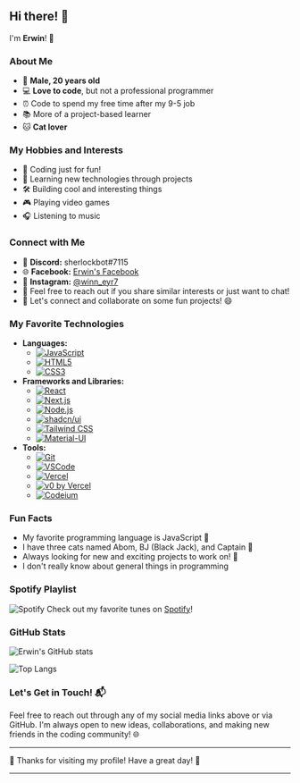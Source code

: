 ## Hi there! 👋

I'm **Erwin**! 🌟

### About Me

- 👦 **Male, 20 years old**
- 💻 **Love to code**, but not a professional programmer
- ⏰ Code to spend my free time after my 9-5 job
- 📚 More of a project-based learner
- 🐱 **Cat lover**

### My Hobbies and Interests

- 🌈 Coding just for fun!
- 📖 Learning new technologies through projects
- 🛠️ Building cool and interesting things
- 🎮 Playing video games
- 🎧 Listening to music

### Connect with Me

- 💬 **Discord:** sherlockbot#7115
- 🌐 **Facebook:** [Erwin's Facebook](https://www.facebook.com/ewingthesky)
- 📸 **Instagram:** [@winn_eyr7](https://www.instagram.com/winn_eyr7)
- 📧 Feel free to reach out if you share similar interests or just want to chat!
- 🤝 Let's connect and collaborate on some fun projects! 😄

### My Favorite Technologies

- **Languages:**
  - [![JavaScript](https://img.shields.io/badge/-JavaScript-F7DF1E?logo=javascript&logoColor=black)](https://developer.mozilla.org/en-US/docs/Web/JavaScript)
  - [![HTML5](https://img.shields.io/badge/-HTML5-E34F26?logo=html5&logoColor=white)](https://developer.mozilla.org/en-US/docs/Web/Guide/HTML/HTML5)
  - [![CSS3](https://img.shields.io/badge/-CSS3-1572B6?logo=css3&logoColor=white)](https://developer.mozilla.org/en-US/docs/Web/CSS)
- **Frameworks and Libraries:**
  - [![React](https://img.shields.io/badge/-React-61DAFB?logo=react&logoColor=black)](https://reactjs.org/)
  - [![Next.js](https://img.shields.io/badge/-Next.js-000000?logo=next.js&logoColor=white)](https://nextjs.org/)
  - [![Node.js](https://img.shields.io/badge/-Node.js-339933?logo=node.js&logoColor=white)](https://nodejs.org/)
  - [![shadcn/ui](https://img.shields.io/badge/-shadcn/ui-000000?logo=shadcn&logoColor=white)](https://shadcn.dev/)
  - [![Tailwind CSS](https://img.shields.io/badge/-Tailwind_CSS-38B2AC?logo=tailwind-css&logoColor=white)](https://tailwindcss.com/)
  - [![Material-UI](https://img.shields.io/badge/-Material--UI-0081CB?logo=material-ui&logoColor=white)](https://mui.com/)
- **Tools:**
  - [![Git](https://img.shields.io/badge/-Git-F05032?logo=git&logoColor=white)](https://git-scm.com/)
  - [![VSCode](https://img.shields.io/badge/-VSCode-007ACC?logo=visual-studio-code&logoColor=white)](https://code.visualstudio.com/)
  - [![Vercel](https://img.shields.io/badge/-Vercel-000000?logo=vercel&logoColor=white)](https://vercel.com/)
  - [![v0 by Vercel](https://img.shields.io/badge/-v0_by_Vercel-000000?logo=vercel&logoColor=white)](https://v0.dev/)
  - [![Codeium](https://img.shields.io/badge/-Codeium-00BFA5?logo=codeium&logoColor=white)](https://www.codeium.com/)

### Fun Facts

- My favorite programming language is JavaScript 💛
- I have three cats named Abom, BJ (Black Jack), and Captain 🐾
- Always looking for new and exciting projects to work on! 🚀
- I don't really know about general things in programming

### Spotify Playlist

![Spotify](https://img.shields.io/badge/-Spotify-1DB954?logo=spotify&logoColor=white) Check out my favorite tunes on [Spotify](https://open.spotify.com/playlist/0AZAya4Ow42TyrviY61i2c)!

### GitHub Stats

![Erwin's GitHub stats](https://github-readme-stats.vercel.app/api?username=WinnFreeza27&show_icons=true&theme=radical)

![Top Langs](https://github-readme-stats.vercel.app/api/top-langs/?username=WinnFreeza27&layout=compact&theme=radical)

### Let's Get in Touch! 📬

Feel free to reach out through any of my social media links above or via GitHub. I'm always open to new ideas, collaborations, and making new friends in the coding community! 🌐

---

🌟 Thanks for visiting my profile! Have a great day! 🌟

---
